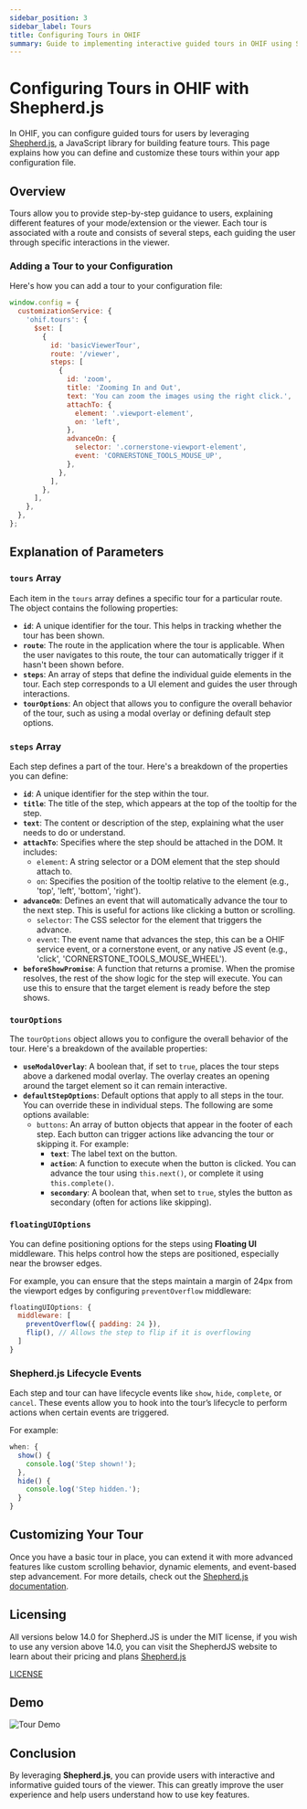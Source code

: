 ```yaml
---
sidebar_position: 3
sidebar_label: Tours
title: Configuring Tours in OHIF
summary: Guide to implementing interactive guided tours in OHIF using Shepherd.js, including detailed configuration options, step definitions, customization parameters, and examples for creating effective user onboarding experiences.
---
```


# Configuring Tours in OHIF with Shepherd.js

In OHIF, you can configure guided tours for users by leveraging [Shepherd.js](https://shepherdjs.dev/), a JavaScript library for building feature tours. This page explains how you can define and customize these tours within your app configuration file.

## Overview

Tours allow you to provide step-by-step guidance to users, explaining different features of your mode/extension or the viewer. Each tour is associated with a route and consists of several steps, each guiding the user through specific interactions in the viewer.

### Adding a Tour to your Configuration

Here's how you can add a tour to your configuration file:

```javascript
window.config = {
  customizationService: {
    'ohif.tours': {
      $set: [
        {
          id: 'basicViewerTour',
          route: '/viewer',
          steps: [
            {
              id: 'zoom',
              title: 'Zooming In and Out',
              text: 'You can zoom the images using the right click.',
              attachTo: {
                element: '.viewport-element',
                on: 'left',
              },
              advanceOn: {
                selector: '.cornerstone-viewport-element',
                event: 'CORNERSTONE_TOOLS_MOUSE_UP',
              },
            },
          ],
        },
      ],
    },
  },
};
```


## Explanation of Parameters

### `tours` Array

Each item in the `tours` array defines a specific tour for a particular route. The object contains the following properties:

- **`id`**: A unique identifier for the tour. This helps in tracking whether the tour has been shown.
- **`route`**: The route in the application where the tour is applicable. When the user navigates to this route, the tour can automatically trigger if it hasn't been shown before.
- **`steps`**: An array of steps that define the individual guide elements in the tour. Each step corresponds to a UI element and guides the user through interactions.
- **`tourOptions`**: An object that allows you to configure the overall behavior of the tour, such as using a modal overlay or defining default step options.

### `steps` Array

Each step defines a part of the tour. Here's a breakdown of the properties you can define:

- **`id`**: A unique identifier for the step within the tour.
- **`title`**: The title of the step, which appears at the top of the tooltip for the step.
- **`text`**: The content or description of the step, explaining what the user needs to do or understand.
- **`attachTo`**: Specifies where the step should be attached in the DOM. It includes:
  - `element`: A string selector or a DOM element that the step should attach to.
  - `on`: Specifies the position of the tooltip relative to the element (e.g., 'top', 'left', 'bottom', 'right').
- **`advanceOn`**: Defines an event that will automatically advance the tour to the next step. This is useful for actions like clicking a button or scrolling.
  - `selector`: The CSS selector for the element that triggers the advance.
  - `event`: The event name that advances the step, this can be a OHIF service event, or a cornerstone event, or any native JS event (e.g., 'click', 'CORNERSTONE_TOOLS_MOUSE_WHEEL').
- **`beforeShowPromise`**: A function that returns a promise. When the promise resolves, the rest of the show logic for the step will execute. You can use this to ensure that the target element is ready before the step shows.

### `tourOptions`

The `tourOptions` object allows you to configure the overall behavior of the tour. Here's a breakdown of the available properties:

- **`useModalOverlay`**: A boolean that, if set to `true`, places the tour steps above a darkened modal overlay. The overlay creates an opening around the target element so it can remain interactive.
- **`defaultStepOptions`**: Default options that apply to all steps in the tour. You can override these in individual steps. The following are some options available:
  - `buttons`: An array of button objects that appear in the footer of each step. Each button can trigger actions like advancing the tour or skipping it. For example:
    - **`text`**: The label text on the button.
    - **`action`**: A function to execute when the button is clicked. You can advance the tour using `this.next()`, or complete it using `this.complete()`.
    - **`secondary`**: A boolean that, when set to `true`, styles the button as secondary (often for actions like skipping).

### `floatingUIOptions`

You can define positioning options for the steps using **Floating UI** middleware. This helps control how the steps are positioned, especially near the browser edges.

For example, you can ensure that the steps maintain a margin of 24px from the viewport edges by configuring `preventOverflow` middleware:

```javascript
floatingUIOptions: {
  middleware: [
    preventOverflow({ padding: 24 }),
    flip(), // Allows the step to flip if it is overflowing
  ]
}
```

### Shepherd.js Lifecycle Events

Each step and tour can have lifecycle events like `show`, `hide`, `complete`, or `cancel`. These events allow you to hook into the tour’s lifecycle to perform actions when certain events are triggered.

For example:

```javascript
when: {
  show() {
    console.log('Step shown!');
  },
  hide() {
    console.log('Step hidden.');
  }
}
```

## Customizing Your Tour

Once you have a basic tour in place, you can extend it with more advanced features like custom scrolling behavior, dynamic elements, and event-based step advancement. For more details, check out the [Shepherd.js documentation](https://shepherdjs.dev/).

## Licensing
All versions below 14.0 for Shepherd.JS is under the MIT license, if you wish to use any version above 14.0, you can visit the ShepherdJS website to learn about their pricing and plans [Shepherd.js](https://www.shepherdjs.dev/)

[LICENSE](https://github.com/shipshapecode/shepherd?tab=License-1-ov-file#readme)

## Demo

![Tour Demo](<tour-demo.gif>)

## Conclusion

By leveraging **Shepherd.js**, you can provide users with interactive and informative guided tours of the viewer. This can greatly improve the user experience and help users understand how to use key features.
